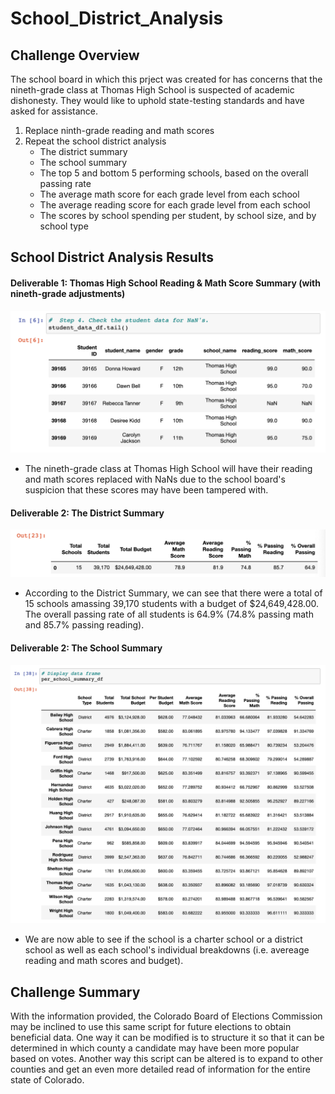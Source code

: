 # School_District_Analysis

## Challenge Overview
The school board in which this prject was created for has concerns that the nineth-grade class at Thomas High School is suspected of academic dishonesty. They would like to uphold state-testing standards and have asked for assistance.

1. Replace ninth-grade reading and math scores
2. Repeat the school district analysis
    - The district summary
    - The school summary
    - The top 5 and bottom 5 performing schools, based on the overall passing rate
    - The average math score for each grade level from each school
    - The average reading score for each grade level from each school
    - The scores by school spending per student, by school size, and by school type

## School District Analysis Results

#### Deliverable 1: Thomas High School Reading & Math Score Summary (with nineth-grade adjustments)    
![](ChallengePhotos/Deliverable1.png)
- The nineth-grade class at Thomas High School will have their reading and math scores replaced with NaNs due to the school board's suspicion that these scores may have been tampered with.

#### Deliverable 2: The District Summary
![](ChallengePhotos/Deliverable2_DistrictSummary.png)
- According to the District Summary, we can see that there were a total of 15 schools amassing 39,170 students with a budget of $24,649,428.00. The overall passing rate of all students is 64.9% (74.8% passing math and 85.7% passing reading).

#### Deliverable 2: The School Summary
![](ChallengePhotos/Deliverable2_SchoolSummary.png)
- We are now able to see if the school is a charter school or a district school as well as each school's individual breakdowns (i.e. avereage reading and math scores and budget).


## Challenge Summary
With the information provided, the Colorado Board of Elections Commission may be inclined to use this same script for future elections to obtain beneficial data. One way it can be modified is to structure it so that it can be determined in which county a candidate may have been more popular based on votes. Another way this script can be altered is to expand to other counties and get an even more detailed read of information for the entire state of Colorado.
